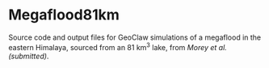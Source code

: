 # Megaflood81km
 Source code and output files for GeoClaw simulations of a megaflood in the eastern Himalaya, sourced from an 81 km<sup>3</sup> lake, from *Morey et al. (submitted)*.
 
